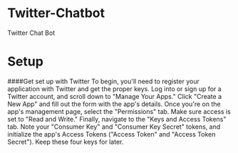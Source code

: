 # Twitter-Chatbot
Twitter Chat Bot 

# Setup

####Get set up with Twitter To begin, you'll need to register your application with Twitter and get the proper keys. Log into or sign up for a Twitter account, and scroll down to "Manage Your Apps." Click "Create a New App" and fill out the form with the app's details. Once you're on the app's management page, select the "Permissions" tab. Make sure access is set to "Read and Write." Finally, navigate to the "Keys and Access Tokens" tab. Note your "Consumer Key" and "Consumer Key Secret" tokens, and initialize the app's Access Tokens ("Access Token" and "Access Token Secret"). Keep these four keys for later.